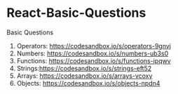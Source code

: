 # React-Basic-Questions
Basic Questions
1. Operators: https://codesandbox.io/s/operators-9gnvj
2. Numbers: https://codesandbox.io/s/numbers-ub3s0
3. Functions: https://codesandbox.io/s/functions-ipqwv
4. Strings:https://codesandbox.io/s/strings-eft52
5. Arrays: https://codesandbox.io/s/arrays-vcoxy
6. Objects: https://codesandbox.io/s/objects-npdn4
